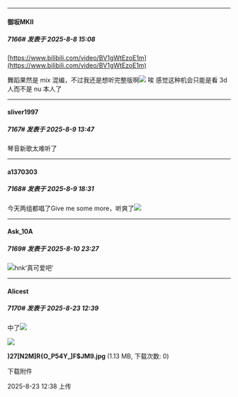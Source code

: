 ﻿
*****

####  御坂MKII  
##### 7166#       发表于 2025-8-8 15:08

[https://www.bilibili.com/video/BV1gWtEzoE1m](https://www.bilibili.com/video/BV1gWtEzoE1m)

舞蹈果然是 mix 混编，不过我还是想听完整版啊<img src="https://static.stage1st.com/image/smiley/face2017/219.png" referrerpolicy="no-referrer"> 唉 感觉这种机会只能是看 3d 人而不是 nu 本人了

*****

####  sliver1997  
##### 7167#       发表于 2025-8-9 13:47

琴音新歌太难听了

*****

####  a1370303  
##### 7168#       发表于 2025-8-9 18:31

今天两组都唱了Give me some more，听爽了<img src="https://static.stage1st.com/image/smiley/face2017/074.png" referrerpolicy="no-referrer">

*****

####  Ask_10A  
##### 7169#       发表于 2025-8-10 23:27

<img src="https://static.stage1st.com/image/smiley/face2017/035.png" referrerpolicy="no-referrer">hnk‘真可爱吧’

*****

####  Alicest  
##### 7170#       发表于 2025-8-23 12:39

中了<img src="https://static.stage1st.com/image/smiley/carton2017/520.png" referrerpolicy="no-referrer">

<img src="https://img.stage1st.com/forum/202508/23/123859scd98hbeblgbgbrh.jpg" referrerpolicy="no-referrer">

<strong>)27[N2M]R{O_P54Y_]F$JM9.jpg</strong> (1.13 MB, 下载次数: 0)

下载附件

2025-8-23 12:38 上传

